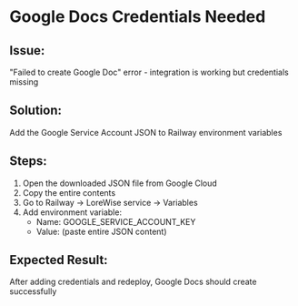 # Google Docs Credentials Needed

## Issue:
"Failed to create Google Doc" error - integration is working but credentials missing

## Solution:
Add the Google Service Account JSON to Railway environment variables

## Steps:
1. Open the downloaded JSON file from Google Cloud
2. Copy the entire contents
3. Go to Railway → LoreWise service → Variables
4. Add environment variable:
   - Name: GOOGLE_SERVICE_ACCOUNT_KEY
   - Value: (paste entire JSON content)

## Expected Result:
After adding credentials and redeploy, Google Docs should create successfully
